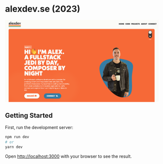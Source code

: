 # alexdev.se (2023)

![screenshot](alexdev-se-screenshot.png?raw=true)

## Getting Started

First, run the development server:

```bash
npm run dev
# or
yarn dev
```

Open [http://localhost:3000](http://localhost:3000) with your browser to see the result.